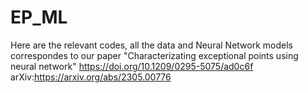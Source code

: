 # EP_ML
Here are the relevant codes, all the data and Neural Network models correspondes to our paper "Characterizating exceptional points using neural network" 
https://doi.org/10.1209/0295-5075/ad0c6f
arXiv:https://arxiv.org/abs/2305.00776

